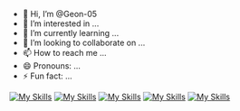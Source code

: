 - 👋 Hi, I’m @Geon-05
- 👀 I’m interested in ...
- 🌱 I’m currently learning ...
- 💞️ I’m looking to collaborate on ...
- 📫 How to reach me ...
- 😄 Pronouns: ...
- ⚡ Fun fact: ...

<!---
Geon-05/Geon-05 is a ✨ special ✨ repository because its `README.md` (this file) appears on your GitHub profile.
You can click the Preview link to take a look at your changes.
--->


[![My Skills](https://skillicons.dev/icons?i=java,css,html,js,spring&theme=light)](https://skillicons.dev)
[![My Skills](https://skillicons.dev/icons?i=py,django,flask,sklearn,tensorflow&theme=light)](https://skillicons.dev)
[![My Skills](https://skillicons.dev/icons?i=gcp,docker,git,github&theme=light)](https://skillicons.dev)
[![My Skills](https://skillicons.dev/icons?i=windows,apple,vscode&theme=light)](https://skillicons.dev)
[![My Skills](https://skillicons.dev/icons?i=gmail,instagram,linkedin,linux,notion,powershell,stackoverflow,twitter,ubuntu,vim&theme=light)](https://skillicons.dev)
